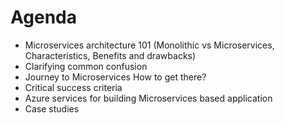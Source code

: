 # Agenda

* Microservices architecture 101 (Monolithic vs Microservices, Characteristics, Benefits and drawbacks)
* Clarifying common confusion
* Journey to Microservices How to get there?
* Critical success criteria
* Azure services for building Microservices based application
* Case studies